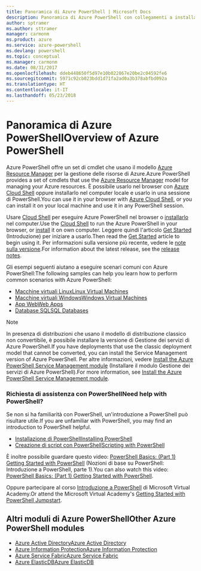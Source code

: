 ```yaml
---
title: Panoramica di Azure PowerShell | Microsoft Docs
description: Panoramica di Azure PowerShell con collegamenti a installazione e configurazione.
author: sptramer
ms.author: sttramer
manager: carmonm
ms.product: azure
ms.service: azure-powershell
ms.devlang: powershell
ms.topic: conceptual
ms.manager: carmonm
ms.date: 08/31/2017
ms.openlocfilehash: ddeb448650f5d97e10b022867e20be2c04592fe6
ms.sourcegitcommit: 5971c92cb023bdd1d71fa2ad0a3b378abfbd092a
ms.translationtype: HT
ms.contentlocale: it-IT
ms.lasthandoff: 05/23/2018
---
```

# <a name="overview-of-azure-powershell"></a><span data-ttu-id="5372a-103">Panoramica di Azure PowerShell</span><span class="sxs-lookup"><span data-stu-id="5372a-103">Overview of Azure PowerShell</span></span>

<span data-ttu-id="5372a-104">Azure PowerShell offre un set di cmdlet che usano il modello [Azure Resource Manager](/azure/azure-resource-manager/resource-group-overview) per la gestione delle risorse di Azure.</span><span class="sxs-lookup"><span data-stu-id="5372a-104">Azure PowerShell provides a set of cmdlets that use the [Azure Resource Manager](/azure/azure-resource-manager/resource-group-overview) model for managing your Azure resources.</span></span> <span data-ttu-id="5372a-105">È possibile usarlo nel browser con [Azure Cloud Shell](/azure/cloud-shell/overview) oppure installarlo nel computer locale e usarlo in una sessione di PowerShell.</span><span class="sxs-lookup"><span data-stu-id="5372a-105">You can use it in your browser with [Azure Cloud Shell](/azure/cloud-shell/overview), or you can install it on your local machine and use it in any PowerShell session.</span></span>

<span data-ttu-id="5372a-106">Usare [Cloud Shell](/azure/cloud-shell/overview) per eseguire Azure PowerShell nel browser o [installarlo](install-azurerm-ps.md) nel computer.</span><span class="sxs-lookup"><span data-stu-id="5372a-106">Use the [Cloud Shell](/azure/cloud-shell/overview) to run the Azure PowerShell in your browser, or [install](install-azurerm-ps.md) it on own computer.</span></span> <span data-ttu-id="5372a-107">Leggere quindi l'articolo [Get Started](get-started-azureps.md) (Introduzione) per iniziare a usarlo.</span><span class="sxs-lookup"><span data-stu-id="5372a-107">Then read the [Get Started](get-started-azureps.md) article to begin using it.</span></span> <span data-ttu-id="5372a-108">Per informazioni sulla versione più recente, vedere le [note sulla versione](release-notes-azureps.md).</span><span class="sxs-lookup"><span data-stu-id="5372a-108">For information about the latest release, see the [release notes](release-notes-azureps.md).</span></span>

<span data-ttu-id="5372a-109">Gli esempi seguenti aiutano a eseguire scenari comuni con Azure PowerShell:</span><span class="sxs-lookup"><span data-stu-id="5372a-109">The following samples can help you learn how to perform common scenarios with Azure PowerShell:</span></span>

* [<span data-ttu-id="5372a-110">Macchine virtuali Linux</span><span class="sxs-lookup"><span data-stu-id="5372a-110">Linux Virtual Machines</span></span>](/azure/virtual-machines/virtual-machines-linux-powershell-samples?toc=/powershell/azure/toc.json)
* [<span data-ttu-id="5372a-111">Macchine virtuali Windows</span><span class="sxs-lookup"><span data-stu-id="5372a-111">Windows Virtual Machines</span></span>](/azure/virtual-machines/virtual-machines-windows-powershell-samples?toc=/powershell/azure/toc.json)
* [<span data-ttu-id="5372a-112">App Web</span><span class="sxs-lookup"><span data-stu-id="5372a-112">Web Apps</span></span>](/azure/app-service-web/app-service-powershell-samples?toc=/powershell/azure/toc.json)
* [<span data-ttu-id="5372a-113">Database SQL</span><span class="sxs-lookup"><span data-stu-id="5372a-113">SQL Databases</span></span>](/azure/sql-database/sql-database-powershell-samples?toc=/powershell/azure/toc.json)

> [!NOTE]
> <span data-ttu-id="5372a-114">In presenza di distribuzioni che usano il modello di distribuzione classico non convertibile, è possibile installare la versione di Gestione dei servizi di Azure PowerShell.</span><span class="sxs-lookup"><span data-stu-id="5372a-114">If you have deployments that use the classic deployment model that cannot be converted, you can install the Service Management version of Azure PowerShell.</span></span> <span data-ttu-id="5372a-115">Per altre informazioni, vedere [Install the Azure PowerShell Service Management module](/powershell/azure/servicemanagement/install-azure-ps) (Installare il modulo Gestione dei servizi di Azure PowerShell).</span><span class="sxs-lookup"><span data-stu-id="5372a-115">For more information, see [Install the Azure PowerShell Service Management module](/powershell/azure/servicemanagement/install-azure-ps).</span></span>


### <a name="need-help-with-powershell"></a><span data-ttu-id="5372a-116">Richiesta di assistenza con PowerShell</span><span class="sxs-lookup"><span data-stu-id="5372a-116">Need help with PowerShell?</span></span>

<span data-ttu-id="5372a-117">Se non si ha familiarità con PowerShell, un'introduzione a PowerShell può risultare utile.</span><span class="sxs-lookup"><span data-stu-id="5372a-117">If you are unfamiliar with PowerShell, you may find an introduction to PowerShell helpful.</span></span>

* [<span data-ttu-id="5372a-118">Installazione di PowerShell</span><span class="sxs-lookup"><span data-stu-id="5372a-118">Installing PowerShell</span></span>](/powershell/scripting/installing-windows-powershell)
* [<span data-ttu-id="5372a-119">Creazione di script con PowerShell</span><span class="sxs-lookup"><span data-stu-id="5372a-119">Scripting with PowerShell</span></span>](/powershell/scripting/scripting-with-windows-powershell)

<span data-ttu-id="5372a-120">È inoltre possibile guardare questo video: [PowerShell Basics: (Part 1) Getting Started with PowerShell](https://channel9.msdn.com/Blogs/Taste-of-Premier/PowerShellBasicsPart1) (Nozioni di base su PowerShell: Introduzione a PowerShell, parte 1).</span><span class="sxs-lookup"><span data-stu-id="5372a-120">You can also watch this video: [PowerShell Basics: (Part 1) Getting Started with PowerShell](https://channel9.msdn.com/Blogs/Taste-of-Premier/PowerShellBasicsPart1).</span></span>

<span data-ttu-id="5372a-121">Oppure partecipare al corso [Introduzione a PowerShell](https://mva.microsoft.com/liveevents/powershell-jumpstart) di Microsoft Virtual Academy.</span><span class="sxs-lookup"><span data-stu-id="5372a-121">Or attend the Microsoft Virtual Academy's [Getting Started with PowerShell Jumpstart](https://mva.microsoft.com/liveevents/powershell-jumpstart).</span></span>

## <a name="other-azure-powershell-modules"></a><span data-ttu-id="5372a-122">Altri moduli di Azure PowerShell</span><span class="sxs-lookup"><span data-stu-id="5372a-122">Other Azure PowerShell modules</span></span>

* [<span data-ttu-id="5372a-123">Azure Active Directory</span><span class="sxs-lookup"><span data-stu-id="5372a-123">Azure Active Directory</span></span>](/powershell/azure/active-directory/)
* [<span data-ttu-id="5372a-124">Azure Information Protection</span><span class="sxs-lookup"><span data-stu-id="5372a-124">Azure Information Protection</span></span>](/powershell/azure/aip/)
* [<span data-ttu-id="5372a-125">Azure Service Fabric</span><span class="sxs-lookup"><span data-stu-id="5372a-125">Azure Service Fabric</span></span>](/powershell/azure/service-fabric/)
* [<span data-ttu-id="5372a-126">Azure ElasticDB</span><span class="sxs-lookup"><span data-stu-id="5372a-126">Azure ElasticDB</span></span>](/powershell/azure/elasticdbjobs/)
